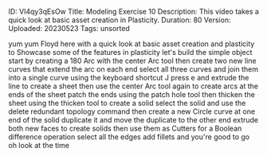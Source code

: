 ID: Vl4qy3qEsOw
Title: Modeling Exercise 10
Description: This video takes a quick look at basic asset creation in Plasticity.
Duration: 80
Version: 
Uploaded: 20230523
Tags: unsorted

yum yum Floyd here with a quick look at
basic asset creation and plasticity to
Showcase some of the features in
plasticity let's build the simple object
start by creating a 180 Arc with the
center Arc tool then create two new line
curves that extend the arc on each end
select all three curves and join them
into a single curve using the keyboard
shortcut J
press e and extrude the line to create a
sheet
then use the center Arc tool again to
create arcs at the ends of the sheet
patch the ends using the patch hole tool
then thicken the sheet using the thicken
tool to create a solid
select the solid and use the delete
redundant topology command
then create a new Circle curve at one
end of the solid
duplicate it and move the duplicate to
the other end
extrude both new faces to create solids
then use them as Cutters for a Boolean
difference operation
select all the edges add fillets and
you're good to go
oh look at the time
